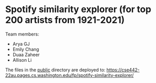 # Spotify similarity explorer (for top 200 artists from 1921-2021)

Team members:
* Arya GJ
* Emily Chang
* Duaa Zaheer
* Allison Li

The files in the [public](/public) directory are deployed to: https://cse442-22au.pages.cs.washington.edu/fp/spotify-similarity-explorer/
